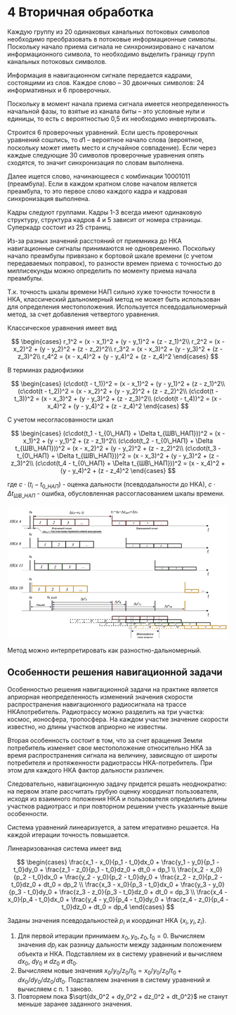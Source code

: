 # 4 Вторичная обработка

Каждую группу из 20 одинаковых канальных потоковых символов необходимо преобразовать в потоковые информационные символы. Поскольку начало приема сигнала не синхронизировано с началом информационного символа, то необходимо выделить границу групп канальных потоковых символов.

Информация в навигационном сигнале передается кадрами, состоящими из слов. Каждое слово – 30 двоичных символов: 24 информативных и 6 проверочных.

Поскольку в момент начала приема сигнала имеется неопределенность начальной фазы, то взятые из канала биты – это условные нули и единицы, то есть с вероятностью 0,5 их необходимо инвертировать.

Строится 6 проверочных уравнений. Если шесть проверочных уравнений сошлись, то 𝑑1 – вероятное начало слова (вероятное, поскольку может иметь место и случайное совпадение). Если через каждые следующие 30 символов проверочные уравнения опять сходятся, то значит синхронизация по словам выполнена.

Далее ищется слово, начинающееся с комбинации 10001011 (преамбула). Если в каждом кратном слове началом является преамбула, то это первое слово каждого кадра и кадровая синхронизация выполнена.

Кадры следуют группами. Кадры 1-3 всегда имеют одинаковую структуру, структура кадров 4 и 5 зависит от номера страницы. Суперкадр состоит из 25 страниц.

Из-за разных значений расстояний от приемника до НКА навигационные сигналы принимаются не одновременно. Поскольку начало преамбулы привязано к бортовой шкале времени (с учетом передаваемых поправок), то разности времен приема с точностью до миллисекунды можно определить по моменту приема начала преамбулы.

Т.к. точность шкалы времени НАП сильно хуже точности точности в НКА, классический дальномерный метод не может быть использован для определения местоположения. Используется псевдодальномерный метод, за счет добавления четвертого уравнения.

Классическое уравнения имеет вид

$$
    \begin{cases}
        r_1^2 = (x - x_1)^2 + (y - y_1)^2 + (z - z_1)^2\\
        r_2^2 = (x - x_2)^2 + (y - y_2)^2 + (z - z_2)^2\\
        r_3^2 = (x - x_3)^2 + (y - y_3)^2 + (z - z_3)^2\\
        r_4^2 = (x - x_4)^2 + (y - y_4)^2 + (z - z_4)^2
    \end{cases}
$$

В терминах радиофизики

$$
    \begin{cases}
        (c\cdot(t - t_1))^2 = (x - x_1)^2 + (y - y_1)^2 + (z - z_1)^2\\
        (c\cdot(t - t_2))^2 = (x - x_2)^2 + (y - y_2)^2 + (z - z_2)^2\\
        (c\cdot(t - t_3))^2 = (x - x_3)^2 + (y - y_3)^2 + (z - z_3)^2\\
        (c\cdot(t - t_4))^2 = (x - x_4)^2 + (y - y_4)^2 + (z - z_4)^2
    \end{cases}
$$

С учетом несогласованности шкал

$$
    \begin{cases}
        (c\cdot(t_1 - t_{0\_НАП} + \Delta t_{ШВ\_НАП}))^2 = (x - x_1)^2 + (y - y_1)^2 + (z - z_1)^2\\
        (c\cdot(t_2 - t_{0\_НАП} + \Delta t_{ШВ\_НАП}))^2 = (x - x_2)^2 + (y - y_2)^2 + (z - z_2)^2\\
        (c\cdot(t_3 - t_{0\_НАП} + \Delta t_{ШВ\_НАП}))^2 = (x - x_3)^2 + (y - y_3)^2 + (z - z_3)^2\\
        (c\cdot(t_4 - t_{0\_НАП} + \Delta t_{ШВ\_НАП}))^2 = (x - x_4)^2 + (y - y_4)^2 + (z - z_4)^2
    \end{cases}
$$

где $c\cdot(t_i - t_{0\_НАП})$ - оценка дальности (псевдодальности до НКА), $c\cdot\Delta t_{ШВ\_НАП}$ - ошибка, обусловленная рассогласованием шкалы времени.

![img/pseudo_distance.bmp](img/pseudo_distance.bmp "Дальности")

Метод можно интерпретировать как разностно-дальномерный.

## Особенности решения навигационной задачи

Особенностью решения навигационной задачи на практике является априорная неопределенность изменений значения скорости распространения навигационного радиосигнала на трассе НКАпотребитель. Радиотрассу можно разделить на три участка: космос, ионосфера, тропосфера. На каждом участке значение скорости
известно, но длины участков априорно не известны.

Вторая особенность состоит в том, что за счет вращения Земли
потребитель изменяет свое местоположение относительно НКА за
время распространения сигнала на величину, зависящую от широты
потребителя и протяженности радиотрассы НКА-потребитель. При
этом для каждого НКА фактор дальности различен.

Следовательно, навигационную задачу придется решать
неоднократно: на первом этапе рассчитать грубую оценку координат
пользователя, исходя из взаимного положения НКА и пользователя
определить длины участков радиотрасс и при повторном решении
учесть указанные выше особенности.

Система уравнений линеаризуется, а затем итеративно решается. На каждой итерации точность повышается.

Линеаризованная система имеет вид

$$
    \begin{cases}
        \frac{x_1 - x_0}{p_1 - t_0}dx_0 + \frac{y_1 - y_0}{p_1 - t_0}dy_0 + \frac{z_1 - z_0}{p_1 - t_0}dz_0 + dt_0 = dp_1 \\
        \frac{x_2 - x_0}{p_2 - t_0}dx_0 + \frac{y_2 - y_0}{p_2 - t_0}dy_0 + \frac{z_2 - z_0}{p_2 - t_0}dz_0 + dt_0 = dp_2 \\
        \frac{x_3 - x_0}{p_3 - t_0}dx_0 + \frac{y_3 - y_0}{p_3 - t_0}dy_0 + \frac{z_3 - z_0}{p_3 - t_0}dz_0 + dt_0 = dp_3 \\
        \frac{x_4 - x_0}{p_4 - t_0}dx_0 + \frac{y_4 - y_0}{p_4 - t_0}dy_0 + \frac{z_4 - z_0}{p_4 - t_0}dz_0 + dt_0 = dp_4
    \end{cases}
$$

Заданы значения псевдодальностей $p_i$ и координат НКА $\{x_i, y_i, z_i\}$.

1. Для первой итерации принимаем $x_0, y_0, z_0, t_0 = 0$. Вычисляем значения $dp_i$ как разницу дальности между заданным положением объекта и НКА. Подставляем их в систему уравнений и вычисляем $dx_0$, $dy_0$ и $dz_0$ и $dt_0$.
2. Вычисляем новые значения $x_0/y_0/z_0/t_0 = x_0/y_0/z_0/t_0 + dx_0/dy_0/dz_0/dt_0$. Подставляем значения в систему уравнений и вычисляем с п. 1 заново.
3. Повторяем пока $\sqrt{dx_0^2 + dy_0^2 + dz_0^2 + dt_0^2}$ не станут меньше заранее заданного значения.
